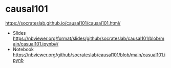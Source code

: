 # causal101


https://socrateslab.github.io/causal101/causal101.html/

- Slides https://nbviewer.org/format/slides/github/socrateslab/causal101/blob/main/casual101.ipynb#/
- Notebook https://nbviewer.org/github/socrateslab/causal101/blob/main/casual101.ipynb
